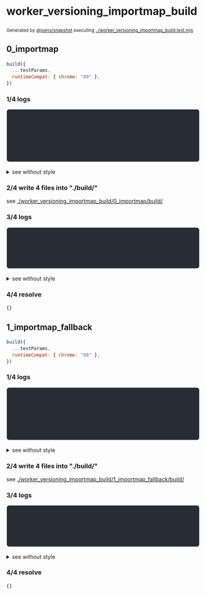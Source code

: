 # worker_versioning_importmap_build

<sub>
  Generated by <a href="https://github.com/jsenv/core/tree/main/packages/independent/snapshot">@jsenv/snapshot</a> executing <a href="../worker_versioning_importmap_build.test.mjs">../worker_versioning_importmap_build.test.mjs</a>
</sub>

## 0_importmap

```js
build({
  ...testParams,
  runtimeCompat: { chrome: "89" },
})
```

### 1/4 logs

![img](worker_versioning_importmap_build/0_importmap/log_group.svg)

<details>
  <summary>see without style</summary>

```console

build "./main.html"
⠋ generate source graph
✔ generate source graph (done in <X> second)
⠋ generate build graph
✔ generate build graph (done in <X> second)
⠋ write files in build directory

```

</details>


### 2/4 write 4 files into "./build/"

see [./worker_versioning_importmap_build/0_importmap/build/](./worker_versioning_importmap_build/0_importmap/build/)

### 3/4 logs

![img](worker_versioning_importmap_build/0_importmap/log_group_1.svg)

<details>
  <summary>see without style</summary>

```console
✔ write files in build directory (done in <X> second)
--- build files ---  
- html : 1 (467 B / 42 %)
- js   : 3 (644 B / 58 %)
- total: 4 (1 kB / 100 %)
--------------------
```

</details>


### 4/4 resolve

```js
{}
```

## 1_importmap_fallback

```js
build({
  ...testParams,
  runtimeCompat: { chrome: "88" },
})
```

### 1/4 logs

![img](worker_versioning_importmap_build/1_importmap_fallback/log_group.svg)

<details>
  <summary>see without style</summary>

```console

build "./main.html"
⠋ generate source graph
✔ generate source graph (done in <X> second)
⠋ generate build graph
✔ generate build graph (done in <X> second)
⠋ write files in build directory

```

</details>


### 2/4 write 4 files into "./build/"

see [./worker_versioning_importmap_build/1_importmap_fallback/build/](./worker_versioning_importmap_build/1_importmap_fallback/build/)

### 3/4 logs

![img](worker_versioning_importmap_build/1_importmap_fallback/log_group_1.svg)

<details>
  <summary>see without style</summary>

```console
✔ write files in build directory (done in <X> second)
--- build files ---  
- html : 1 (18 kB / 52 %)
- js   : 3 (17 kB / 48 %)
- total: 4 (34 kB / 100 %)
--------------------
```

</details>


### 4/4 resolve

```js
{}
```